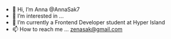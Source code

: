 - 👋 Hi, I’m Anna @AnnaSak7
- 👀 I’m interested in ...
- 🌱 I’m currently a Frontend Developer student at Hyper Island
- 📫 How to reach me ... zenasak@gmail.com

<!---
AnnaSak7/AnnaSak7 is a ✨ special ✨ repository because its `README.md` (this file) appears on your GitHub profile.
You can click the Preview link to take a look at your changes.
--->
